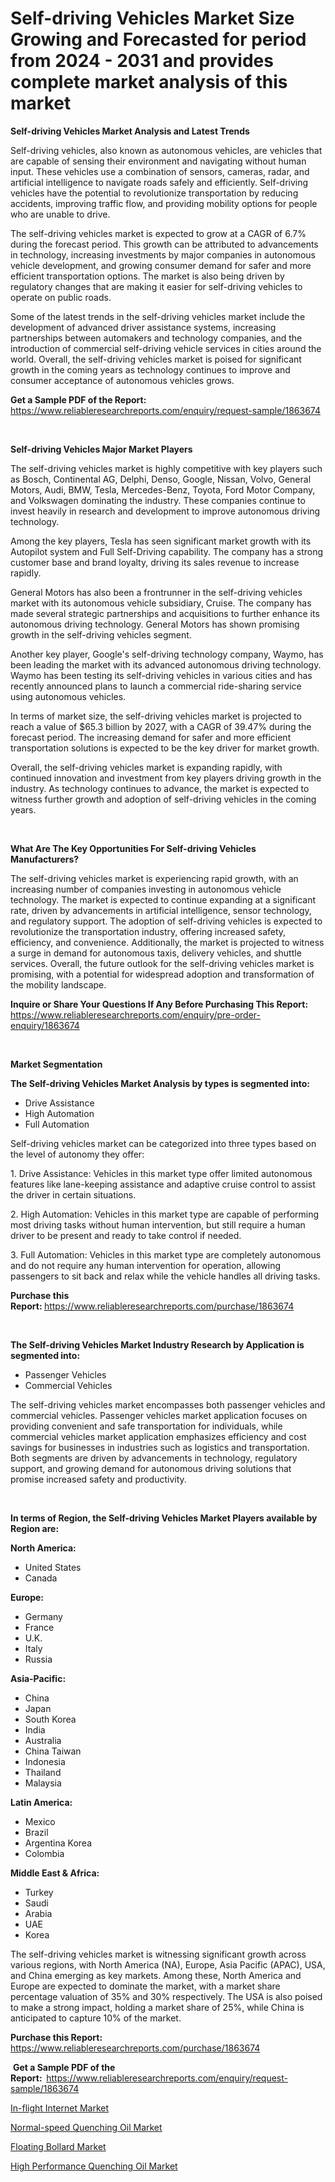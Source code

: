 <p><h1>Self-driving Vehicles Market Size Growing and Forecasted for period from 2024 - 2031 and provides complete market analysis of this market</h1></p><p><strong>Self-driving Vehicles Market Analysis and Latest Trends</strong></p>
<p><p>Self-driving vehicles, also known as autonomous vehicles, are vehicles that are capable of sensing their environment and navigating without human input. These vehicles use a combination of sensors, cameras, radar, and artificial intelligence to navigate roads safely and efficiently. Self-driving vehicles have the potential to revolutionize transportation by reducing accidents, improving traffic flow, and providing mobility options for people who are unable to drive.</p><p>The self-driving vehicles market is expected to grow at a CAGR of 6.7% during the forecast period. This growth can be attributed to advancements in technology, increasing investments by major companies in autonomous vehicle development, and growing consumer demand for safer and more efficient transportation options. The market is also being driven by regulatory changes that are making it easier for self-driving vehicles to operate on public roads.</p><p>Some of the latest trends in the self-driving vehicles market include the development of advanced driver assistance systems, increasing partnerships between automakers and technology companies, and the introduction of commercial self-driving vehicle services in cities around the world. Overall, the self-driving vehicles market is poised for significant growth in the coming years as technology continues to improve and consumer acceptance of autonomous vehicles grows.</p></p>
<p><strong>Get a Sample PDF of the Report:&nbsp;</strong> <a href="https://www.reliableresearchreports.com/enquiry/request-sample/1863674">https://www.reliableresearchreports.com/enquiry/request-sample/1863674</a></p>
<p>&nbsp;</p>
<p><strong>Self-driving Vehicles Major Market Players</strong></p>
<p><p>The self-driving vehicles market is highly competitive with key players such as Bosch, Continental AG, Delphi, Denso, Google, Nissan, Volvo, General Motors, Audi, BMW, Tesla, Mercedes-Benz, Toyota, Ford Motor Company, and Volkswagen dominating the industry. These companies continue to invest heavily in research and development to improve autonomous driving technology.</p><p>Among the key players, Tesla has seen significant market growth with its Autopilot system and Full Self-Driving capability. The company has a strong customer base and brand loyalty, driving its sales revenue to increase rapidly.</p><p>General Motors has also been a frontrunner in the self-driving vehicles market with its autonomous vehicle subsidiary, Cruise. The company has made several strategic partnerships and acquisitions to further enhance its autonomous driving technology. General Motors has shown promising growth in the self-driving vehicles segment.</p><p>Another key player, Google's self-driving technology company, Waymo, has been leading the market with its advanced autonomous driving technology. Waymo has been testing its self-driving vehicles in various cities and has recently announced plans to launch a commercial ride-sharing service using autonomous vehicles.</p><p>In terms of market size, the self-driving vehicles market is projected to reach a value of $65.3 billion by 2027, with a CAGR of 39.47% during the forecast period. The increasing demand for safer and more efficient transportation solutions is expected to be the key driver for market growth.</p><p>Overall, the self-driving vehicles market is expanding rapidly, with continued innovation and investment from key players driving growth in the industry. As technology continues to advance, the market is expected to witness further growth and adoption of self-driving vehicles in the coming years.</p></p>
<p>&nbsp;</p>
<p><strong>What Are The Key Opportunities For Self-driving Vehicles Manufacturers?</strong></p>
<p><p>The self-driving vehicles market is experiencing rapid growth, with an increasing number of companies investing in autonomous vehicle technology. The market is expected to continue expanding at a significant rate, driven by advancements in artificial intelligence, sensor technology, and regulatory support. The adoption of self-driving vehicles is expected to revolutionize the transportation industry, offering increased safety, efficiency, and convenience. Additionally, the market is projected to witness a surge in demand for autonomous taxis, delivery vehicles, and shuttle services. Overall, the future outlook for the self-driving vehicles market is promising, with a potential for widespread adoption and transformation of the mobility landscape.</p></p>
<p><strong>Inquire or Share Your Questions If Any Before Purchasing This Report:</strong> <a href="https://www.reliableresearchreports.com/enquiry/pre-order-enquiry/1863674">https://www.reliableresearchreports.com/enquiry/pre-order-enquiry/1863674</a></p>
<p>&nbsp;</p>
<p><strong>Market Segmentation</strong></p>
<p><strong>The Self-driving Vehicles Market Analysis by types is segmented into:</strong></p>
<p><ul><li>Drive Assistance</li><li>High Automation</li><li>Full Automation</li></ul></p>
<p><p>Self-driving vehicles market can be categorized into three types based on the level of autonomy they offer:</p><p>1. Drive Assistance: Vehicles in this market type offer limited autonomous features like lane-keeping assistance and adaptive cruise control to assist the driver in certain situations.</p><p>2. High Automation: Vehicles in this market type are capable of performing most driving tasks without human intervention, but still require a human driver to be present and ready to take control if needed.</p><p>3. Full Automation: Vehicles in this market type are completely autonomous and do not require any human intervention for operation, allowing passengers to sit back and relax while the vehicle handles all driving tasks.</p></p>
<p><strong>Purchase this Report:&nbsp;</strong><a href="https://www.reliableresearchreports.com/purchase/1863674">https://www.reliableresearchreports.com/purchase/1863674</a></p>
<p>&nbsp;</p>
<p><strong>The Self-driving Vehicles Market Industry Research by Application is segmented into:</strong></p>
<p><ul><li>Passenger Vehicles</li><li>Commercial Vehicles</li></ul></p>
<p><p>The self-driving vehicles market encompasses both passenger vehicles and commercial vehicles. Passenger vehicles market application focuses on providing convenient and safe transportation for individuals, while commercial vehicles market application emphasizes efficiency and cost savings for businesses in industries such as logistics and transportation. Both segments are driven by advancements in technology, regulatory support, and growing demand for autonomous driving solutions that promise increased safety and productivity.</p></p>
<p>&nbsp;</p>
<p><strong>In terms of Region, the Self-driving Vehicles Market Players available by Region are:</strong></p>
<p>
    <p> <strong> North America: </strong>
        <ul>
            <li>United States</li>
            <li>Canada</li>
        </ul>
        </p> 
    <p> <strong> Europe: </strong>
        <ul>
            <li>Germany</li>
            <li>France</li>
            <li>U.K.</li>
            <li>Italy</li>
            <li>Russia</li>
        </ul>
        </p> 
    <p> <strong> Asia-Pacific: </strong>
        <ul>
            <li>China</li>
            <li>Japan</li>
            <li>South Korea</li>
            <li>India</li>
            <li>Australia</li>
            <li>China Taiwan</li>
            <li>Indonesia</li>
            <li>Thailand</li>
            <li>Malaysia</li>
        </ul>
        </p> 
    <p> <strong> Latin America: </strong>
        <ul>
            <li>Mexico</li>
            <li>Brazil</li>
            <li>Argentina Korea</li>
            <li>Colombia</li>
        </ul>
        </p> 
    <p> <strong> Middle East & Africa: </strong>
        <ul>
            <li>Turkey</li>
            <li>Saudi</li>
            <li>Arabia</li>
            <li>UAE</li>
            <li>Korea</li>
        </ul>
    </p>
    </p>
<p><p>The self-driving vehicles market is witnessing significant growth across various regions, with North America (NA), Europe, Asia Pacific (APAC), USA, and China emerging as key markets. Among these, North America and Europe are expected to dominate the market, with a market share percentage valuation of 35% and 30% respectively. The USA is also poised to make a strong impact, holding a market share of 25%, while China is anticipated to capture 10% of the market.</p></p>
<p><strong>Purchase this Report: </strong><a href="https://www.reliableresearchreports.com/purchase/1863674">https://www.reliableresearchreports.com/purchase/1863674</a></p>
<p>&nbsp;<strong>Get a Sample PDF of the Report:&nbsp;&nbsp;</strong><a href="https://www.reliableresearchreports.com/enquiry/request-sample/1863674">https://www.reliableresearchreports.com/enquiry/request-sample/1863674</a></p>
<p><strong></strong></p>
<p><p><a href="https://view.publitas.com/reportprime-1/in-flight-internet-market-size-reflecting-a-forecast-till-2030-market-by-type-by-application-and-by-geography/">In-flight Internet Market</a></p><p><a href="https://view.publitas.com/reportprime-1/normal-speed-quenching-oil-market-research-report-the-key-to-successful-business-strategy-forecasted-for-period-from-2023-2030/">Normal-speed Quenching Oil Market</a></p><p><a href="https://five-trouble-98a.notion.site/Floating-Bollard-Market-Research-Report-Provides-thorough-Industry-Overview-which-offers-an-In-Dept-a70de1c4bf424423a34a5320f215f111">Floating Bollard Market</a></p><p><a href="https://view.publitas.com/reportprime-1/high-performance-quenching-oil-market-size-reflecting-a-forecast-till-2030-market-by-type-by-application-and-by-geography/">High Performance Quenching Oil Market</a></p></p>